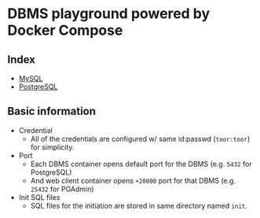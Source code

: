 # DBMS playground powered by Docker Compose

## Index

- [MySQL](./mysql)
- [PostgreSQL](./postgres)

## Basic information

- Credential
  - All of the credentials are configured w/ same id:passwd (`toor:toor`) for simplicity.
- Port
  - Each DBMS container opens default port for the DBMS (e.g. `5432` for PostgreSQL)
  - And web client container opens `+20000` port for that DBMS (e.g. `25432` for PGAdmin)
- Init SQL files
  - SQL files for the initiation are stored in same directory named `init`.
